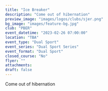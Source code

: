 ```yaml
---
title: "Ice Breaker"
description: "Come out of hibernation"
preview_image: "images/logos/clubs/sjer.png"
bg_image: "images/feature-bg.jpg"
club: "PBER"
event_datetime: "2023-02-26 07:00:00"
location: "TBA"
event_type: "Dual Sport"
event_series: "Dual Sport Series"
event_format: "Dual Sport"
closed_course: "No"
flyer: ""
attachments:
draft: false
---
```


Come out of hibernation